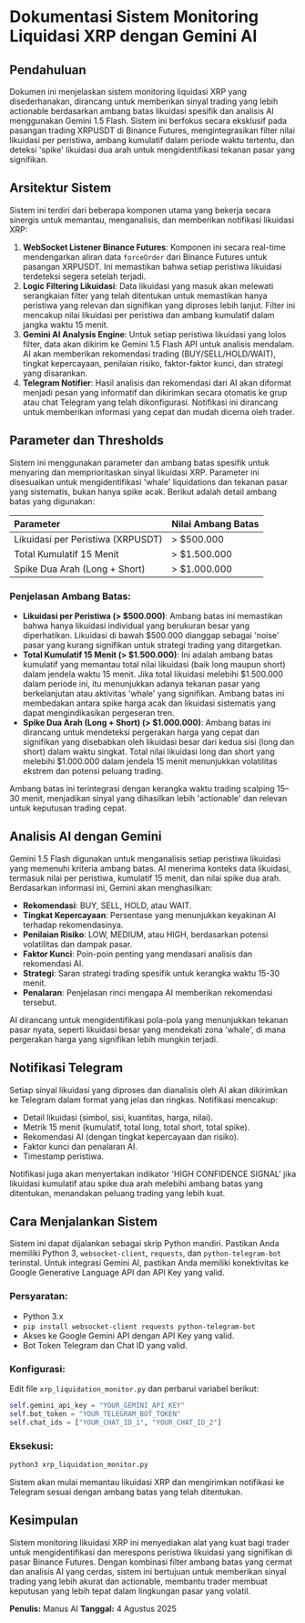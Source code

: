 # Dokumentasi Sistem Monitoring Liquidasi XRP dengan Gemini AI

## Pendahuluan

Dokumen ini menjelaskan sistem monitoring liquidasi XRP yang disederhanakan, dirancang untuk memberikan sinyal trading yang lebih actionable berdasarkan ambang batas likuidasi spesifik dan analisis AI menggunakan Gemini 1.5 Flash. Sistem ini berfokus secara eksklusif pada pasangan trading XRPUSDT di Binance Futures, mengintegrasikan filter nilai likuidasi per peristiwa, ambang kumulatif dalam periode waktu tertentu, dan deteksi 'spike' likuidasi dua arah untuk mengidentifikasi tekanan pasar yang signifikan.

## Arsitektur Sistem

Sistem ini terdiri dari beberapa komponen utama yang bekerja secara sinergis untuk memantau, menganalisis, dan memberikan notifikasi likuidasi XRP:

1.  **WebSocket Listener Binance Futures**: Komponen ini secara real-time mendengarkan aliran data `forceOrder` dari Binance Futures untuk pasangan XRPUSDT. Ini memastikan bahwa setiap peristiwa likuidasi terdeteksi segera setelah terjadi.
2.  **Logic Filtering Likuidasi**: Data likuidasi yang masuk akan melewati serangkaian filter yang telah ditentukan untuk memastikan hanya peristiwa yang relevan dan signifikan yang diproses lebih lanjut. Filter ini mencakup nilai likuidasi per peristiwa dan ambang kumulatif dalam jangka waktu 15 menit.
3.  **Gemini AI Analysis Engine**: Untuk setiap peristiwa likuidasi yang lolos filter, data akan dikirim ke Gemini 1.5 Flash API untuk analisis mendalam. AI akan memberikan rekomendasi trading (BUY/SELL/HOLD/WAIT), tingkat kepercayaan, penilaian risiko, faktor-faktor kunci, dan strategi yang disarankan.
4.  **Telegram Notifier**: Hasil analisis dan rekomendasi dari AI akan diformat menjadi pesan yang informatif dan dikirimkan secara otomatis ke grup atau chat Telegram yang telah dikonfigurasi. Notifikasi ini dirancang untuk memberikan informasi yang cepat dan mudah dicerna oleh trader.

## Parameter dan Thresholds

Sistem ini menggunakan parameter dan ambang batas spesifik untuk menyaring dan memprioritaskan sinyal likuidasi XRP. Parameter ini disesuaikan untuk mengidentifikasi 'whale' liquidations dan tekanan pasar yang sistematis, bukan hanya spike acak. Berikut adalah detail ambang batas yang digunakan:

| Parameter                       | Nilai Ambang Batas |
| :------------------------------ | :----------------- |
| Likuidasi per Peristiwa (XRPUSDT) | > $500.000         |
| Total Kumulatif 15 Menit        | > $1.500.000       |
| Spike Dua Arah (Long + Short)   | > $1.000.000       |

### Penjelasan Ambang Batas:

*   **Likuidasi per Peristiwa (> $500.000)**: Ambang batas ini memastikan bahwa hanya likuidasi individual yang berukuran besar yang diperhatikan. Likuidasi di bawah $500.000 dianggap sebagai 'noise' pasar yang kurang signifikan untuk strategi trading yang ditargetkan.
*   **Total Kumulatif 15 Menit (> $1.500.000)**: Ini adalah ambang batas kumulatif yang memantau total nilai likuidasi (baik long maupun short) dalam jendela waktu 15 menit. Jika total likuidasi melebihi $1.500.000 dalam periode ini, itu menunjukkan adanya tekanan pasar yang berkelanjutan atau aktivitas 'whale' yang signifikan. Ambang batas ini membedakan antara spike harga acak dan likuidasi sistematis yang dapat mengindikasikan pergeseran tren.
*   **Spike Dua Arah (Long + Short) (> $1.000.000)**: Ambang batas ini dirancang untuk mendeteksi pergerakan harga yang cepat dan signifikan yang disebabkan oleh likuidasi besar dari kedua sisi (long dan short) dalam waktu singkat. Total nilai likuidasi long dan short yang melebihi $1.000.000 dalam jendela 15 menit menunjukkan volatilitas ekstrem dan potensi peluang trading.

Ambang batas ini terintegrasi dengan kerangka waktu trading scalping 15–30 menit, menjadikan sinyal yang dihasilkan lebih 'actionable' dan relevan untuk keputusan trading cepat.

## Analisis AI dengan Gemini

Gemini 1.5 Flash digunakan untuk menganalisis setiap peristiwa likuidasi yang memenuhi kriteria ambang batas. AI menerima konteks data likuidasi, termasuk nilai per peristiwa, kumulatif 15 menit, dan nilai spike dua arah. Berdasarkan informasi ini, Gemini akan menghasilkan:

*   **Rekomendasi**: BUY, SELL, HOLD, atau WAIT.
*   **Tingkat Kepercayaan**: Persentase yang menunjukkan keyakinan AI terhadap rekomendasinya.
*   **Penilaian Risiko**: LOW, MEDIUM, atau HIGH, berdasarkan potensi volatilitas dan dampak pasar.
*   **Faktor Kunci**: Poin-poin penting yang mendasari analisis dan rekomendasi AI.
*   **Strategi**: Saran strategi trading spesifik untuk kerangka waktu 15-30 menit.
*   **Penalaran**: Penjelasan rinci mengapa AI memberikan rekomendasi tersebut.

AI dirancang untuk mengidentifikasi pola-pola yang menunjukkan tekanan pasar nyata, seperti likuidasi besar yang mendekati zona 'whale', di mana pergerakan harga yang signifikan lebih mungkin terjadi.

## Notifikasi Telegram

Setiap sinyal likuidasi yang diproses dan dianalisis oleh AI akan dikirimkan ke Telegram dalam format yang jelas dan ringkas. Notifikasi mencakup:

*   Detail likuidasi (simbol, sisi, kuantitas, harga, nilai).
*   Metrik 15 menit (kumulatif, total long, total short, total spike).
*   Rekomendasi AI (dengan tingkat kepercayaan dan risiko).
*   Faktor kunci dan penalaran AI.
*   Timestamp peristiwa.

Notifikasi juga akan menyertakan indikator 'HIGH CONFIDENCE SIGNAL' jika likuidasi kumulatif atau spike dua arah melebihi ambang batas yang ditentukan, menandakan peluang trading yang lebih kuat.

## Cara Menjalankan Sistem

Sistem ini dapat dijalankan sebagai skrip Python mandiri. Pastikan Anda memiliki Python 3, `websocket-client`, `requests`, dan `python-telegram-bot` terinstal. Untuk integrasi Gemini AI, pastikan Anda memiliki konektivitas ke Google Generative Language API dan API Key yang valid.

### Persyaratan:

*   Python 3.x
*   `pip install websocket-client requests python-telegram-bot`
*   Akses ke Google Gemini API dengan API Key yang valid.
*   Bot Token Telegram dan Chat ID yang valid.

### Konfigurasi:

Edit file `xrp_liquidation_monitor.py` dan perbarui variabel berikut:

```python
self.gemini_api_key = "YOUR_GEMINI_API_KEY"
self.bot_token = "YOUR_TELEGRAM_BOT_TOKEN"
self.chat_ids = ["YOUR_CHAT_ID_1", "YOUR_CHAT_ID_2"]
```

### Eksekusi:

```bash
python3 xrp_liquidation_monitor.py
```

Sistem akan mulai memantau likuidasi XRP dan mengirimkan notifikasi ke Telegram sesuai dengan ambang batas yang telah ditentukan.

## Kesimpulan

Sistem monitoring likuidasi XRP ini menyediakan alat yang kuat bagi trader untuk mengidentifikasi dan merespons peristiwa likuidasi yang signifikan di pasar Binance Futures. Dengan kombinasi filter ambang batas yang cermat dan analisis AI yang cerdas, sistem ini bertujuan untuk memberikan sinyal trading yang lebih akurat dan actionable, membantu trader membuat keputusan yang lebih tepat dalam lingkungan pasar yang volatil.

**Penulis:** Manus AI
**Tanggal:** 4 Agustus 2025



